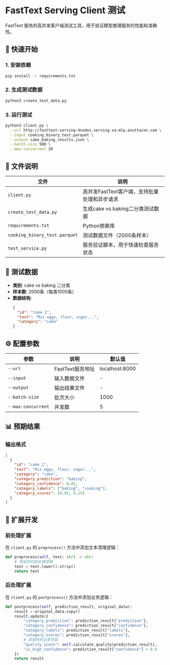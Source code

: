 # FastText Serving Client 测试

FastText 服务的高并发客户端测试工具，用于验证模型推理服务的性能和准确性。

## 🚀 快速开始

### 1. 安装依赖
```bash
pip install -r requirements.txt
```

### 2. 生成测试数据
```bash
python3 create_test_data.py
```

### 3. 运行测试
```bash
python3 client.py \
  --url http://fasttext-serving-4nodes.serving.va-mlp.anuttacon.com \
  --input cooking_binary_test.parquet \
  --output cake_baking_results.json \
  --batch-size 500 \
  --max-concurrent 20
```

## 📁 文件说明

| 文件 | 说明 |
|------|------|
| `client.py` | 高并发FastText客户端，支持批量处理和异步请求 |
| `create_test_data.py` | 生成cake vs baking二分类测试数据 |
| `requirements.txt` | Python依赖库 |
| `cooking_binary_test.parquet` | 测试数据文件（2000条样本） |
| `test_service.py` | 服务验证脚本，用于快速检查服务状态 |

## 🎯 测试数据

- **类别**: cake vs baking 二分类
- **样本数**: 2000条（每类1000条）
- **数据结构**: 
  ```json
  {
    "id": "cake_1",
    "text": "Mix eggs, flour, sugar...",
    "category": "cake"
  }
  ```

## ⚙️ 配置参数

| 参数 | 说明 | 默认值 |
|------|------|--------|
| `--url` | FastText服务地址 | localhost:8000 |
| `--input` | 输入数据文件 | - |
| `--output` | 输出结果文件 | - |
| `--batch-size` | 批次大小 | 1000 |
| `--max-concurrent` | 并发数 | 5 |

## 📊 预期结果

### 输出格式
```json
[
  {
    "id": "cake_1",
    "text": "Mix eggs, flour, sugar...",
    "category": "cake",
    "category_prediction": "baking",
    "category_confidence": 0.85,
    "category_labels": ["baking", "cooking"],
    "category_scores": [0.85, 0.15]
  }
]
```

## 🔧 扩展开发

### 前处理扩展
在 `client.py` 的 `preprocess()` 方法中添加文本清理逻辑：
```python
def preprocess(self, text: str) -> str:
    # 添加你的前处理逻辑
    text = text.lower().strip()
    return text
```

### 后处理扩展
在 `client.py` 的 `postprocess()` 方法中添加业务逻辑：
```python
def postprocess(self, prediction_result, original_data):
    result = original_data.copy()
    result.update({
        "category_prediction": prediction_result["prediction"],
        "category_confidence": prediction_result["confidence"],
        "category_labels": prediction_result["labels"],
        "category_scores": prediction_result["scores"],
        # 添加你的业务字段
        "quality_score": self.calculate_quality(prediction_result),
        "is_high_confidence": prediction_result["confidence"] > 0.8
    })
    return result
```
